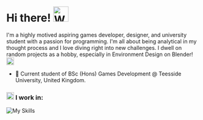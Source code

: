 # Hi there! <img src="https://raw.githubusercontent.com/Tarikul-Islam-Anik/Animated-Fluent-Emojis/master/Emojis/Hand%20gestures/Waving%20Hand.png" alt="Waving Hand" width="40" height="40" />

I'm a highly motived aspiring games developer, designer, and university student with a passion for programming. I'm all about being analytical in my thought process and I love diving right into new challenges. I dwell on random projects as a hobby, especially in Environment Design on Blender! <img src="https://raw.githubusercontent.com/Tarikul-Islam-Anik/Animated-Fluent-Emojis/master/Emojis/Smilies/Grinning%20Face%20with%20Smiling%20Eyes.png" alt="Grinning Face with Smiling Eyes" width="20" height="20" />

- 📖 Current student of BSc (Hons) Games Development @ Teesside University, United Kingdom.

### <img src="https://raw.githubusercontent.com/Tarikul-Islam-Anik/Animated-Fluent-Emojis/master/Emojis/Objects/Hammer%20and%20Pick.png" alt="Hammer and Pick" width="20" height="20" /> I work in:
![My Skills](https://skillicons.dev/icons?i=blender,cs,unity,unreal,godot,visualstudio,vscode)
<!--
**isntpythonasnake/isntpythonasnake** is a ✨ _special_ ✨ repository because its `README.md` (this file) appears on your GitHub profile.

Here are some ideas to get you started:

- 🔭 I’m currently working on ...
- 🌱 I’m currently learning ...
- 👯 I’m looking to collaborate on ...
- 🤔 I’m looking for help with ...
- 💬 Ask me about ...
- 📫 How to reach me: ...
- 😄 Pronouns: ...
- ⚡ Fun fact: ...
-->
